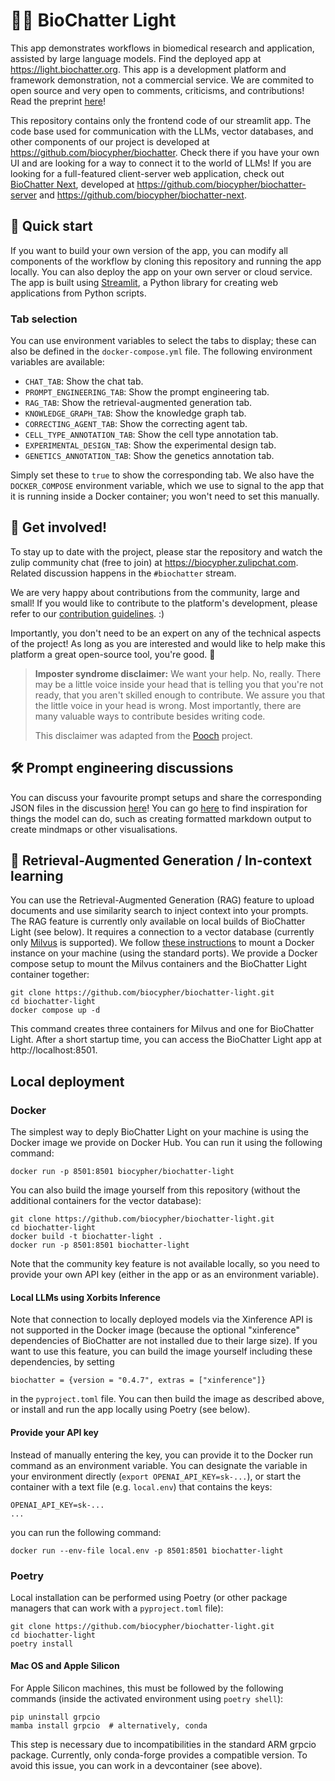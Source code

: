 # 💬🧬 BioChatter Light

This app demonstrates workflows in biomedical research and application, assisted
by large language models. Find the deployed app at https://light.biochatter.org.
This app is a development platform and framework demonstration, not a commercial
service. We are commited to open source and very open to comments, criticisms,
and contributions! Read the preprint [here](https://arxiv.org/abs/2305.06488)!

This repository contains only the frontend code of our streamlit app. The code
base used for communication with the LLMs, vector databases, and other
components of our project is developed at 
https://github.com/biocypher/biochatter. Check there if you have your own UI and
are looking for a way to connect it to the world of LLMs! If you are looking for
a full-featured client-server web application, check out [BioChatter
Next](https://next.biochatter.org), developed at
https://github.com/biocypher/biochatter-server and
https://github.com/biocypher/biochatter-next.

## 🚀 Quick start

If you want to build your own version of the app, you can modify all components
of the workflow by cloning this repository and running the app locally. You can
also deploy the app on your own server or cloud service. The app is built using
[Streamlit](https://streamlit.io/), a Python library for creating web
applications from Python scripts.

### Tab selection

You can use environment variables to select the tabs to display; these can also
be defined in the `docker-compose.yml` file. The following environment variables
are available:

- `CHAT_TAB`: Show the chat tab.
- `PROMPT_ENGINEERING_TAB`: Show the prompt engineering tab.
- `RAG_TAB`: Show the retrieval-augmented generation tab.
- `KNOWLEDGE_GRAPH_TAB`: Show the knowledge graph tab.
- `CORRECTING_AGENT_TAB`: Show the correcting agent tab.
- `CELL_TYPE_ANNOTATION_TAB`: Show the cell type annotation tab.
- `EXPERIMENTAL_DESIGN_TAB`: Show the experimental design tab.
- `GENETICS_ANNOTATION_TAB`: Show the genetics annotation tab.

Simply set these to `true` to show the corresponding tab. We also have the
`DOCKER_COMPOSE` environment variable, which we use to signal to the app that it
is running inside a Docker container; you won't need to set this manually.

## 🤝 Get involved!

To stay up to date with the project, please star the repository and watch the
zulip community chat (free to join) at https://biocypher.zulipchat.com.
Related discussion happens in the `#biochatter` stream.

We are very happy about contributions from the community, large and small!
If you would like to contribute to the platform's development, please refer to
our [contribution guidelines](CONTRIBUTING.md). :)

Importantly, you don't need to be an expert on any of the technical aspects of
the project! As long as you are interested and would like to help make this
platform a great open-source tool, you're good. 🙂

> **Imposter syndrome disclaimer:** We want your help. No, really. There may be a little voice inside your head that is telling you that you're not ready, that you aren't skilled enough to contribute. We assure you that the little voice in your head is wrong. Most importantly, there are many valuable ways to contribute besides writing code.
>
> This disclaimer was adapted from the [Pooch](https://github.com/fatiando/pooch) project.

## 🛠 Prompt engineering discussions

You can discuss your favourite prompt setups and share the corresponding JSON
files in the discussion
[here](https://github.com/biocypher/biochatter-light/discussions/11)! You can go
[here](https://github.com/biocypher/biochatter-light/discussions/20) to find
inspiration for things the model can do, such as creating formatted markdown
output to create mindmaps or other visualisations.

## 📑 Retrieval-Augmented Generation / In-context learning

You can use the Retrieval-Augmented Generation (RAG) feature to upload documents
and use similarity search to inject context into your prompts. The RAG feature
is currently only available on local builds of BioChatter Light (see below). It requires
a connection to a vector database (currently only [Milvus](https://milvus.io/)
is supported). We follow [these
instructions](https://milvus.io/docs/install_standalone-docker.md) to mount a
Docker instance on your machine (using the standard ports). We provide a Docker
compose setup to mount the Milvus containers and the BioChatter Light container together:

```
git clone https://github.com/biocypher/biochatter-light.git
cd biochatter-light
docker compose up -d
```

This command creates three containers for Milvus and one for BioChatter Light. After a
short startup time, you can access the BioChatter Light app at http://localhost:8501.

## Local deployment

### Docker

The simplest way to deply BioChatter Light on your machine is using the Docker image we
provide on Docker Hub. You can run it using the following command:

```
docker run -p 8501:8501 biocypher/biochatter-light
```

You can also build the image yourself from this repository (without the
additional containers for the vector database):

```
git clone https://github.com/biocypher/biochatter-light.git
cd biochatter-light
docker build -t biochatter-light .
docker run -p 8501:8501 biochatter-light
```

Note that the community key feature is not available locally, so you need to
provide your own API key (either in the app or as an environment variable).

#### Local LLMs using Xorbits Inference

Note that connection to locally deployed models via the Xinference API is not
supported in the Docker image (because the optional "xinference" dependencies of
BioChatter are not installed due to their large size). If you want to use this
feature, you can build the image yourself including these dependencies, by
setting

```
biochatter = {version = "0.4.7", extras = ["xinference"]}
```

in the `pyproject.toml` file. You can then build the image as described above,
or install and run the app locally using Poetry (see below).

#### Provide your API key

Instead of manually entering the key, you can provide it to the Docker run
command as an environment variable. You can designate the variable in your
environment directly (`export OPENAI_API_KEY=sk-...`), or start the container
with a text file (e.g. `local.env`) that contains the keys:

```
OPENAI_API_KEY=sk-...
...
```

you can run the following command: 

```
docker run --env-file local.env -p 8501:8501 biochatter-light
```

### Poetry

Local installation can be performed using Poetry (or other package managers
that can work with a `pyproject.toml` file):

```
git clone https://github.com/biocypher/biochatter-light.git
cd biochatter-light
poetry install
```

#### Mac OS and Apple Silicon

For Apple Silicon machines, this must be followed by the following commands
(inside the activated environment using `poetry shell`):

```
pip uninstall grpcio
mamba install grpcio  # alternatively, conda
```

This step is necessary due to incompatibilities in the standard ARM grpcio
package. Currently, only conda-forge provides a compatible version. To avoid
this issue, you can work in a devcontainer (see above).
